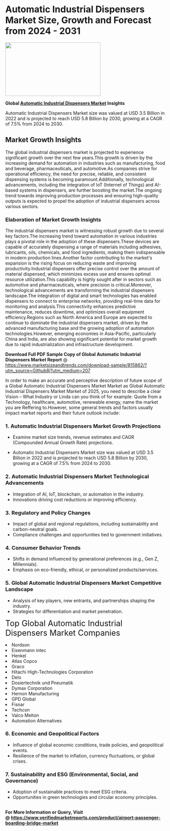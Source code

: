 <H1>Automatic Industrial Dispensers Market Size, Growth and Forecast from 2024 - 2031</H1><img class="aligncenter size-medium wp-image-584254" src="https://thirdeyenews.in/wp-content/uploads/2024/09/Global-Market-Research-300x168.jpeg" alt="" width="300" height="168" /><p><strong>Global&nbsp;<a href="https://www.marketsizeandtrends.com/download-sample/815862/?utm_source=Github8j?utm_medium=207">Automatic Industrial Dispensers Market</a> Insights</strong></p><p>Automatic Industrial Dispensers Market size was valued at USD 3.5 Billion in 2022 and is projected to reach USD 5.8 Billion by 2030, growing at a CAGR of 7.5% from 2024 to 2030.</p><p><h2>Market Growth Insights</h2> The global industrial dispensers market is projected to experience significant growth over the next few years.This growth is driven by the increasing demand for automation in industries such as manufacturing, food and beverage, pharmaceuticals, and automotive.As companies strive for operational efficiency, the need for precise, reliable, and consistent dispensing systems is becoming paramount.Additionally, technological advancements, including the integration of IoT (Internet of Things) and AI-based systems in dispensers, are further boosting the market.The ongoing trend towards improving production processes and ensuring high-quality outputs is expected to propel the adoption of industrial dispensers across various sectors.<h3>Elaboration of Market Growth Insights</h3> The industrial dispensers market is witnessing robust growth due to several key factors.The increasing trend toward automation in various industries plays a pivotal role in the adoption of these dispensers.These devices are capable of accurately dispensing a range of materials including adhesives, lubricants, oils, chemicals, and food ingredients, making them indispensable in modern production lines.Another factor contributing to the market's expansion is the rising focus on reducing waste and improving productivity.Industrial dispensers offer precise control over the amount of material dispensed, which minimizes excess use and ensures optimal resource utilization.This capability is highly sought after in sectors such as automotive and pharmaceuticals, where precision is critical.Moreover, technological advancements are transforming the industrial dispensers landscape.The integration of digital and smart technologies has enabled dispensers to connect to enterprise networks, providing real-time data for monitoring and analysis.This connectivity enhances predictive maintenance, reduces downtime, and optimizes overall equipment efficiency.Regions such as North America and Europe are expected to continue to dominate the industrial dispensers market, driven by the advanced manufacturing base and the growing adoption of automation technologies.However, emerging economies in Asia-Pacific, particularly China and India, are also showing significant potential for market growth due to rapid industrialization and infrastructure development.<p><span class=""><strong>Download Full PDF Sample Copy of Global Automatic Industrial Dispensers Market Report</strong> @ <a href="https://www.marketsizeandtrends.com/download-sample/815862/?utm_source=Github8j?utm_medium=207" target="_blank">https://www.marketsizeandtrends.com/download-sample/815862/?utm_source=Github8j?utm_medium=207</a></span></p><p>In order to make an accurate and perceptive description of future scope of a Global&nbsp;Automatic Industrial Dispensers Market Market as Global&nbsp;Automatic Industrial Dispensers Market Market of 2025, you need to describe a clear Vision &ndash; What Industry or Linda can you think of for example: Quote from a Technology, healthcare, automotive, renewable energy, name the market you are Reffering to.However, some general trends and factors usually impact market reports and their future outlook include:</p><h3>1.&nbsp;<strong>Automatic Industrial Dispensers Market Growth Projections</strong></h3><ul><li>Examine market size trends, revenue estimates and CAGR (Compounded Annual Growth Rate) projections.</li><li><p>Automatic Industrial Dispensers Market size was valued at USD 3.5 Billion in 2022 and is projected to reach USD 5.8 Billion by 2030, growing at a CAGR of 7.5% from 2024 to 2030.</p></li></ul><h3>2.&nbsp;<strong>Automatic Industrial Dispensers Market Technological Advancements</strong></h3><ul><li>Integration of AI, IoT, blockchain, or automation in the industry.</li><li>Innovations driving cost reductions or improving efficiency.</li></ul><h3>3.&nbsp;<strong>Regulatory and Policy Changes</strong></h3><ul><li>Impact of global and regional regulations, including sustainability and carbon-neutral goals.</li><li>Compliance challenges and opportunities tied to government initiatives.</li></ul><h3>4.&nbsp;<strong>Consumer Behavior Trends</strong></h3><ul><li>Shifts in demand influenced by generational preferences (e.g., Gen Z, Millennials).</li><li>Emphasis on eco-friendly, ethical, or personalized products/services.</li></ul><h3>5.&nbsp;<strong>Global Automatic Industrial Dispensers Market Competitive Landscape</strong></h3><ul><li>Analysis of key players, new entrants, and partnerships shaping the industry.</li><li>Strategies for differentiation and market penetration.</li></ul><p data-pm-slice="1 1 []"><span style="color: inherit; font-family: inherit; font-size: 25px;">Top Global Automatic Industrial Dispensers Market Companies</span></p><div class="" data-test-id=""><p><li>Nordson</li><li> Eisenmann intec</li><li> Henkel</li><li> Atlas Copco</li><li> Graco</li><li> Hitachi High-Technologies Corporation</li><li> Delo</li><li> Dosiertechnik und Pneumatik</li><li> Dymax Corporation</li><li> Hernon Manufacturing</li><li> GPD Global</li><li> Fisnar</li><li> Techcon</li><li> Valco Melton</li><li> Automation Alternatives</li></p></div><h3>6.&nbsp;<strong>Economic and Geopolitical Factors</strong></h3><ul><li>Influence of global economic conditions, trade policies, and geopolitical events.</li><li>Resilience of the market to inflation, currency fluctuations, or global crises.</li></ul><h3>7.&nbsp;<strong>Sustainability and ESG (Environmental, Social, and Governance)</strong></h3><ul><li>Adoption of sustainable practices to meet ESG criteria.</li><li>Opportunities in green technologies and circular economy principles.</li></ul><h2><strong style="font-size: 14px;">For More Information or Query, Visit @&nbsp;</strong><a style="background-color: #ffffff; font-size: 14px;" href="https://www.marketsizeandtrends.com/report/automatic-industrial-dispensers-market/" target="_blank">https://www.verifiedmarketreports.com/product/airport-passenger-boarding-bridge-market</a></h2>